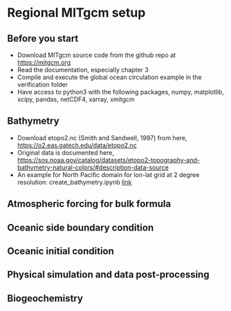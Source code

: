 # Regional MITgcm setup

## Before you start
  - Download MITgcm source code from the github repo at https://mitgcm.org
  - Read the documentation, especially chapter 3
  - Compile and execute the global ocean circulation example in the verification folder
  - Have access to python3 with the following packages, numpy, matplotlib, scipy, pandas, netCDF4, xarray, xmitgcm 

## Bathymetry
  - Download etopo2.nc (Smith and Sandwell, 1997) from here, https://o2.eas.gatech.edu/data/etopo2.nc
  - Original data is documented here, https://sos.noaa.gov/catalog/datasets/etopo2-topography-and-bathymetry-natural-colors/#description-data-source
  - An example for North Pacific domain for lon-lat grid at 2 degree resolution: create_bathymetry.ipynb [link](https://github.com/takaito1/MITgcm_regional_setup/blob/main/create_bathymetry.ipynb)
    
## Atmospheric forcing for bulk formula

## Oceanic side boundary condition

## Oceanic initial condition

## Physical simulation and data post-processing

## Biogeochemistry

